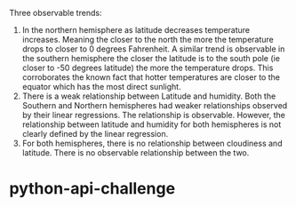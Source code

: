 Three observable trends: 
1.	In the northern hemisphere as latitude decreases temperature increases. Meaning the closer to the north the more the temperature drops to closer to 0 degrees Fahrenheit. A similar trend is observable in the southern hemisphere the closer the latitude is to the south pole (ie closer to -50 degrees latitude) the more the temperature drops. This corroborates the known fact that hotter temperatures are closer to the equator which has the most direct sunlight. 
2.	There is a weak relationship between Latitude and humidity. Both the Southern and Northern hemispheres had weaker relationships observed by their linear regressions. The relationship is observable. However, the relationship between latitude and humidity for both hemispheres is not clearly defined by the linear regression. 
3.	For both hemispheres, there is no relationship between cloudiness and latitude. There is no observable relationship between the two. 
# python-api-challenge